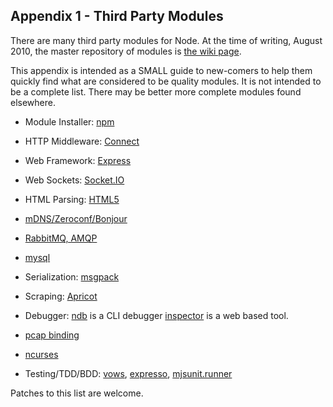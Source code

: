 ## Appendix 1 - Third Party Modules

There are many third party modules for Node. At the time of writing, August
2010, the master repository of modules is
[the wiki page](http://github.com/joyent/node/wiki/modules).

This appendix is intended as a SMALL guide to new-comers to help them
quickly find what are considered to be quality modules. It is not intended
to be a complete list.  There may be better more complete modules found
elsewhere.

- Module Installer: [npm](http://github.com/isaacs/npm)

- HTTP Middleware: [Connect](http://github.com/senchalabs/connect)

- Web Framework: [Express](http://github.com/visionmedia/express)

- Web Sockets: [Socket.IO](http://github.com/LearnBoost/Socket.IO-node)

- HTML Parsing: [HTML5](http://github.com/aredridel/html5)

- [mDNS/Zeroconf/Bonjour](http://github.com/agnat/node_mdns)

- [RabbitMQ, AMQP](https://github.com/ry/node-amqp)

- [mysql](http://github.com/felixge/node-mysql)

- Serialization: [msgpack](http://github.com/pgriess/node-msgpack)

- Scraping: [Apricot](http://github.com/silentrob/Apricot)

- Debugger: [ndb](http://github.com/smtlaissezfaire/ndb) is a CLI debugger
  [inspector](http://github.com/dannycoates/node-inspector) is a web based
  tool.

- [pcap binding](http://github.com/mranney/node_pcap)

- [ncurses](http://github.com/mscdex/node-ncurses)

- Testing/TDD/BDD: [vows](http://vowsjs.org/),
  [expresso](http://github.com/visionmedia/expresso),
  [mjsunit.runner](http://github.com/tmpvar/mjsunit.runner)

Patches to this list are welcome.
